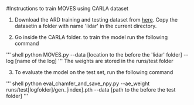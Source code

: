 #Instructions to train MOVES using CARLA dataset

1) Download the ARD training and testing dataset from [here](https://www.kaggle.com/datasets/prashk1312/ati-preprocess). Copy the datasetin a folder with name 'lidar' in the current directory. 

2) Go inside the CARLA folder. to train the model run the following command

''' shell
    python MOVES.py --data [location to the before the 'lidar' folder] --log [name of the log]
'''
    The weights are stored in the runs/test folder


3) To evaluate the model on the test set, run the following command

''' shell
    python eval_chamfer_and_save_npy.py --ae_weight runs/test[logfolder]/gen_[index].pth --data [path to the before the test folder]
'''
